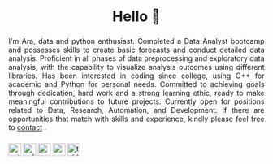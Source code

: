 <h1 align="center">Hello 👋</h1>

###

<p align="justify">I'm Ara, data and python enthusiast. Completed a Data Analyst bootcamp and possesses skills to create basic forecasts and conduct detailed data analysis. Proficient in all phases of data preprocessing and exploratory data analysis, with the capability to visualize analysis outcomes using different libraries. Has been interested in coding since college, using C++ for academic and Python for personal needs. Committed to achieving goals through dedication, hard work and a strong learning ethic, ready to make meaningful contributions to future projects. Currently open for positions related to Data, Research, Automation, and Development. If there are opportunities that match with skills and experience, kindly please feel free to 
  <a href="mailto:imtiyasazzahra.job@gmail.com" 
        class="link" target="_blank">contact</a>
.</p>

###

<div align="left">
  <img src="https://img.shields.io/badge/Python-3776AB?logo=python&logoColor=white&style=for-the-badge" height="25" alt="python logo" />
  <img src="https://img.shields.io/badge/SQL-4479A1?logo=sqlite&logoColor=white&style=for-the-badge" height="25" alt="sql logo" />
  <img src="https://img.shields.io/badge/Excel-217346?logo=excel&logoColor=white&style=for-the-badge" height="25" alt="excel logo" />
  <img src="https://img.shields.io/badge/Power%20BI-F2C811?logo=powerbi&logoColor=black&style=for-the-badge" height="25" alt="power bi logo" />
  <img src="https://img.shields.io/badge/Tableau-E97627?logo=tableau&logoColor=white&style=for-the-badge" height="25" alt="tableau logo" />  
</div>

###
